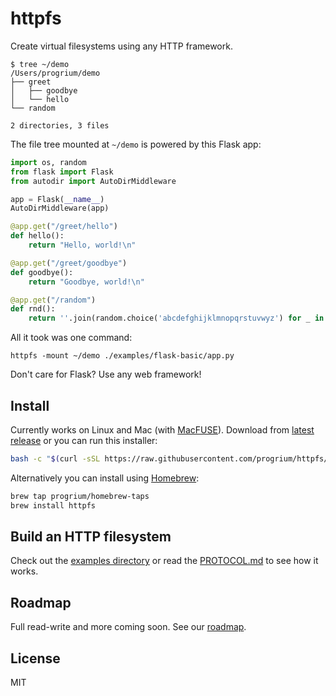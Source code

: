 # httpfs

Create virtual filesystems using any HTTP framework.


```
$ tree ~/demo
/Users/progrium/demo
├── greet
│   ├── goodbye
│   └── hello
└── random

2 directories, 3 files
```

The file tree mounted at `~/demo` is powered by this Flask app:

```python
import os, random
from flask import Flask
from autodir import AutoDirMiddleware

app = Flask(__name__)
AutoDirMiddleware(app)

@app.get("/greet/hello")
def hello():
    return "Hello, world!\n"

@app.get("/greet/goodbye")
def goodbye():
    return "Goodbye, world!\n"

@app.get("/random")
def rnd():
    return ''.join(random.choice('abcdefghijklmnopqrstuvwyz') for _ in range(24))+"\n"
```

All it took was one command:
```
httpfs -mount ~/demo ./examples/flask-basic/app.py
```

Don't care for Flask? Use any web framework!

## Install

Currently works on Linux and Mac (with [MacFUSE](https://osxfuse.github.io/)). Download from [latest release](https://github.com/progrium/httpfs/releases/latest) or you can run this installer:

```sh
bash -c "$(curl -sSL https://raw.githubusercontent.com/progrium/httpfs/main/install.sh)"
```

Alternatively you can install using [Homebrew](https://brew.sh/):

```sh
brew tap progrium/homebrew-taps
brew install httpfs
```

## Build an HTTP filesystem

Check out the [examples directory](examples) or read the [PROTOCOL.md](PROTOCOL.md) to see how it works.

## Roadmap

Full read-write and more coming soon. See our [roadmap](https://github.com/users/progrium/projects/2/views/1).

## License

MIT

